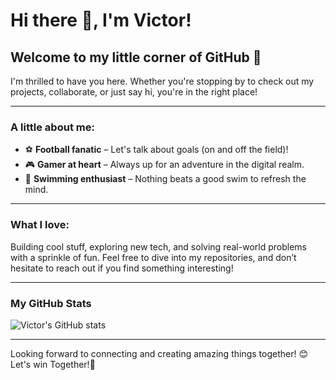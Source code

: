# Hi there 👋, I'm Victor!  

## Welcome to my little corner of GitHub 🌟  
I'm thrilled to have you here. Whether you're stopping by to check out my projects, collaborate, or just say hi, you're in the right place!  

---

### A little about me:  
- ⚽ **Football fanatic** – Let's talk about goals (on and off the field)!  
- 🎮 **Gamer at heart** – Always up for an adventure in the digital realm.  
- 🌊 **Swimming enthusiast** – Nothing beats a good swim to refresh the mind.  

---

### What I love:
Building cool stuff, exploring new tech, and solving real-world problems with a sprinkle of fun. Feel free to dive into my repositories, and don’t hesitate to reach out if you find something interesting!  

---

### My GitHub Stats  
![Victor's GitHub stats](https://github-readme-stats.vercel.app/api?username=nwaguvictor&show_icons=true&theme=shades-of-purple&count_private=true&hide=contribs)  

---

Looking forward to connecting and creating amazing things together! 😊
Let's win Together!💪
